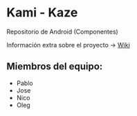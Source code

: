 # Kami - Kaze

Repositorio de Android (Componentes)

Información extra sobre el proyecto -> [Wiki](https://github.com/OperacionKamikaze/Kami-Kaze-Android/wiki)

## Miembros del equipo:

- Pablo
- Jose
- Nico
- Oleg
